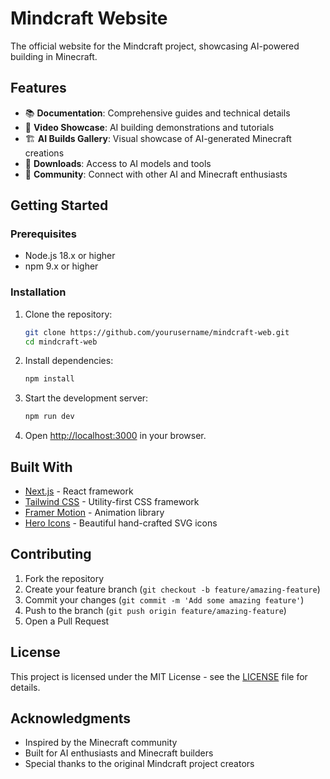 # Mindcraft Website

The official website for the Mindcraft project, showcasing AI-powered building in Minecraft.

## Features

- 📚 **Documentation**: Comprehensive guides and technical details
- 🎥 **Video Showcase**: AI building demonstrations and tutorials
- 🏗️ **AI Builds Gallery**: Visual showcase of AI-generated Minecraft creations
- 💾 **Downloads**: Access to AI models and tools
- 👥 **Community**: Connect with other AI and Minecraft enthusiasts

## Getting Started

### Prerequisites

- Node.js 18.x or higher
- npm 9.x or higher

### Installation

1. Clone the repository:
   ```bash
   git clone https://github.com/yourusername/mindcraft-web.git
   cd mindcraft-web
   ```

2. Install dependencies:
   ```bash
   npm install
   ```

3. Start the development server:
   ```bash
   npm run dev
   ```

4. Open [http://localhost:3000](http://localhost:3000) in your browser.

## Built With

- [Next.js](https://nextjs.org/) - React framework
- [Tailwind CSS](https://tailwindcss.com/) - Utility-first CSS framework
- [Framer Motion](https://www.framer.com/motion/) - Animation library
- [Hero Icons](https://heroicons.com/) - Beautiful hand-crafted SVG icons

## Contributing

1. Fork the repository
2. Create your feature branch (`git checkout -b feature/amazing-feature`)
3. Commit your changes (`git commit -m 'Add some amazing feature'`)
4. Push to the branch (`git push origin feature/amazing-feature`)
5. Open a Pull Request

## License

This project is licensed under the MIT License - see the [LICENSE](LICENSE) file for details.

## Acknowledgments

- Inspired by the Minecraft community
- Built for AI enthusiasts and Minecraft builders
- Special thanks to the original Mindcraft project creators
